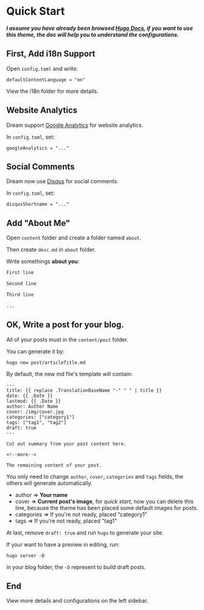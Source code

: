 # Quick Start

**_I assume you have already been browsed [Hugo Docs](https://gohugo.io/documentation/), if you want to use this theme, the doc will help you to understand the configurations._**

## First, Add i18n Support

Open `config.toml` and write:

```
defaultContentLanguage = "en"
```

View the i18n folder for more details.

## Website Analytics

Dream support [Google Analytics](https://www.google.com/analytics/) for website analytics.

In `config.toml`, set:

```
googleAnalytics = "..."
```

## Social Comments

Dream now use [Disqus](https://disqus.com/) for social comments.

In `config.toml`, set:

```
disqusShortname = "..."
```

## Add "About Me"

Open `content` folder and create a folder named `about`.

Then create `desc.md` in `about` folder.

Write somethings **about you**:

```md
First line

Second line

Third line

...
```

## OK, Write a post for your blog.

All of your posts must in the `content/post` folder.

You can generate it by:

```
hugo new post/articleTitle.md
```

By default, the new md file's template will contain:

```
---
title: {{ replace .TranslationBaseName "-" " " | title }}
date: {{ .Date }}
lastmod: {{ .Date }}
author: Author Name
cover: /img/cover.jpg
categories: ["category1"]
tags: ["tag1", "tag2"]
draft: true
---

Cut out summary from your post content here.

<!--more-->

The remaining content of your post.
```

You only need to change `author`, `cover`, `categories` and `tags` fields, the others will generate automatically.

- author => **Your name**
- cover => **Current post's image**, for _quick start_, now you can delete this line, because the theme has been placed some default images for posts.
- categories => If you're not ready, placed "category1"
- tags => If you're not ready, placed "tag1"

At last, remove `draft: true` and run `hugo` to generate your site.

If your want to have a preview in editing, run:

```
hugo server -D
```

in your blog folder, the `-D` represent to build draft posts.

## End

View more details and configurations on the left sidebar.
